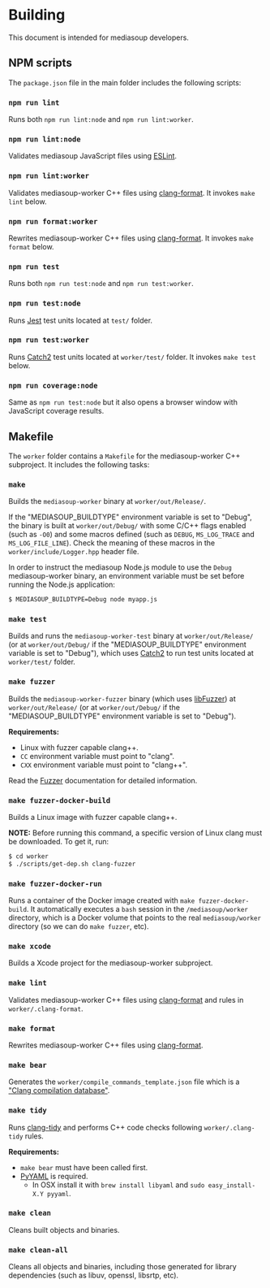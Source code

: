 # Building

This document is intended for mediasoup developers.


## NPM scripts

The `package.json` file in the main folder includes the following scripts:


### `npm run lint`

Runs both `npm run lint:node` and `npm run lint:worker`.


### `npm run lint:node`

Validates mediasoup JavaScript files using [ESLint](https://eslint.org).


### `npm run lint:worker`

Validates mediasoup-worker C++ files using [clang-format](https://clang.llvm.org/docs/ClangFormat.html). It invokes `make lint` below.


### `npm run format:worker`

Rewrites mediasoup-worker C++ files using [clang-format](https://clang.llvm.org/docs/ClangFormat.html). It invokes `make format` below.


### `npm run test`

Runs both `npm run test:node` and `npm run test:worker`.


### `npm run test:node`

Runs [Jest](https://jestjs.io) test units located at `test/` folder.


### `npm run test:worker`

Runs [Catch2](https://github.com/catchorg/Catch2) test units located at `worker/test/` folder. It invokes `make test` below.


### `npm run coverage:node`

Same as `npm run test:node` but it also opens a browser window with JavaScript coverage results.


## Makefile

The `worker` folder contains a `Makefile` for the mediasoup-worker C++ subproject. It includes the following tasks:


### `make`

Builds the `mediasoup-worker` binary at `worker/out/Release/`.

If the "MEDIASOUP_BUILDTYPE" environment variable is set to "Debug", the binary is built at `worker/out/Debug/` with some C/C++ flags enabled (such as `-O0`) and some macros defined (such as `DEBUG`, `MS_LOG_TRACE` and `MS_LOG_FILE_LINE`). Check the meaning of these macros in the `worker/include/Logger.hpp` header file.

In order to instruct the mediasoup Node.js module to use the `Debug` mediasoup-worker binary, an environment variable must be set before running the Node.js application:

```bash
$ MEDIASOUP_BUILDTYPE=Debug node myapp.js
```


### `make test`

Builds and runs the `mediasoup-worker-test` binary at `worker/out/Release/` (or at `worker/out/Debug/` if the "MEDIASOUP_BUILDTYPE" environment variable is set to "Debug"), which uses [Catch2](https://github.com/catchorg/Catch2) to run test units located at `worker/test/` folder.


### `make fuzzer`

Builds the `mediasoup-worker-fuzzer` binary (which uses [libFuzzer](http://llvm.org/docs/LibFuzzer.html)) at `worker/out/Release/` (or at `worker/out/Debug/` if the "MEDIASOUP_BUILDTYPE" environment variable is set to "Debug").

**Requirements:**

* Linux with fuzzer capable clang++.
* `CC` environment variable must point to "clang".
* `CXX` environment variable must point to "clang++".

Read the [Fuzzer](Fuzzer.md) documentation for detailed information.


### `make fuzzer-docker-build`

Builds a Linux image with fuzzer capable clang++.

**NOTE:** Before running this command, a specific version of Linux clang must be downloaded. To get it, run:

```bash
$ cd worker
$ ./scripts/get-dep.sh clang-fuzzer
```


### `make fuzzer-docker-run`

Runs a container of the Docker image created with `make fuzzer-docker-build`. It automatically executes a `bash` session in the `/mediasoup/worker` directory, which is a Docker volume that points to the real `mediasoup/worker` directory (so we can do `make fuzzer`, etc).


### `make xcode`

Builds a Xcode project for the mediasoup-worker subproject.


### `make lint`

Validates mediasoup-worker C++ files using [clang-format](https://clang.llvm.org/docs/ClangFormat.html) and rules in `worker/.clang-format`.


### `make format`

Rewrites mediasoup-worker C++ files using [clang-format](https://clang.llvm.org/docs/ClangFormat.html).


### `make bear`

Generates the `worker/compile_commands_template.json` file which is a ["Clang compilation database"](https://clang.llvm.org/docs/JSONCompilationDatabase.html).


### `make tidy`

Runs [clang-tidy](http://clang.llvm.org/extra/clang-tidy/) and performs C++ code checks following `worker/.clang-tidy` rules.

**Requirements:**

* `make bear` must have been called first.
* [PyYAML](https://pyyaml.org/) is required.
  - In OSX install it with `brew install libyaml` and `sudo easy_install-X.Y pyyaml`.


### `make clean`

Cleans built objects and binaries.


### `make clean-all`

Cleans all objects and binaries, including those generated for library dependencies (such as libuv, openssl, libsrtp, etc).
